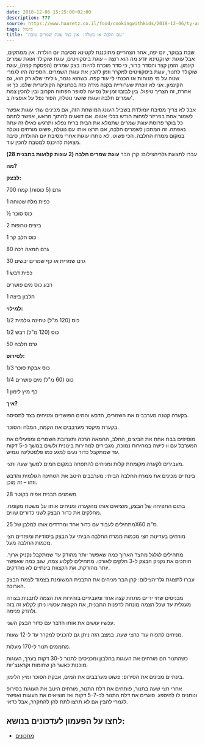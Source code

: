 ```yaml
---
date: 2018-12-06 15:25:00+02:00
description: ???
source: https://www.haaretz.co.il/food/cookingwithkids/2018-12-06/ty-article/0000017f-f8fb-d318-afff-fbfb47ea0000
tags: בישול
title: 'עם חלבה או נוטלה: אין כמו עוגת שמרים טובה'
---
```


שבת בבוקר, יום יפה, אחר הצהריים מתוכננת לקטינא מסיבת יום הולדת. אין ממתקים, אבל עוגות יש וקטינא יודע מה הוא רוצה – עוגת ביסקוויטים, עוגת שוקולד ועוגת שמרים קינמון. הזמן קצר והסדר ברור, כי סדר מוכרח להיות: בצק שמרים (הפסקת קפה), עוגת שוקולד לתנור, עוגת ביסקוויטים למקרר וזמן להכין את עוגת השמרים. הספינה הזו לגמרי שטה על מי מנוחות אז הכנתי לי עוד קפה. כשהוא נגמר, גיליתי שלא רק הוא, גם הקינמון. אני לא זוכרת שערורייה בקנה מידה כזה בכרוניקה הקולינרית שלנו. כך או אחרת, זה הצריך טיפול. בין לבזבז זמן על נסיעה לסופר הפתוח הקרוב ובין להכין צמת שמרים חלבה ועוגת שושני נוטלה, הפור נפל על אופציה ב'.

אבל לא צריך מסיבת יומולדת בשביל העונג המושחת הזה, אם מכינים שתי עוגות אפשר לשמור אחת בפריזר לפחות חודש בכלי אטום. אם דואגים לחתוך מראש, אפשר לחמם כל בוקר פרוסת עוגת שמרים שתמלא את הבית בריח נפלא ותרגיש כאילו זה עתה נאפתה. זה המתכון לשמרים חלבה, אם תרצו אותו עם נוטלה, פשוט מורחים נוטלה במקום ממרח החלבה. הכי פשוט. לא נותרו עוגות אחרי מסיבת יום ההולדת, סיבה מצוינת להיכנס למטבח להכין עוד.

 עברו לתצוגת גלריהצילום: קרן הבר **עוגת שמרים חלבה (2 עוגות קלועות בתבנית 28)**

**מה?**

**לבצק:**

700 גרם (5 כוסות) קמח

1 כפית מלח שטוחה

½ כוס סוכר

2 ביצים טרופות

1 כוס חלב קר

80 גרם חמאה רכה

30 גרם שמרית או כף שמרים יבשים

1 כפית דבש

רבע כוס מים פושרים

1 חלבון ביצה

**למילוי:**

1/2 כוס (120 מ"ל) טחינה גולמית

1/2 כוס (120 מ"ל) דבש

50 גרם חלבה

**לסירופ:**

1/3 כוס אבקת סוכר

1/4 כוס (60 מ"ל) מים פושרים

1 כף מיץ לימון

**איך?**

בקערה קטנה מערבבים את השמרים, הדבש והמים הפושרים ומניחים בצד לתסיסה.

בקערת מיקסר מערבבים את הקמח, המלח והסוכר.

מוסיפים בבת אחת את הביצים, החלב, החמאה הרכה ותערובת השמרים ומפעילים את המערבל עם וו לישה במהירות נמוכה, מגבירים למהירות בינונית ולשים במשך כ-5 דקות עד שמתקבל כדור נעים למגע כמו פלסטלינה וגמיש.

מעבירים לקערה מקומחת קלות ומניחים להתפחה במקום חמים למשך שעה וחצי.

בינתיים מכינים את ממרח החלבה הביתי: מערבבים היטב את הטחינה הגולמית והדבש וזהו – זה מוכן. 

משמנים תבנית אפיה בקוטר 28

בתום התפיחה של הבצק, מוציאים אותו מהקערה ומניחים אותו על משטח מקומח. מחלקים את כדור הבצק לשני כדורים שווים.

מתחילים לעבוד עם כדור אחד ומרדדים אותו למלבן של 25X60 ס"מ.

מורחים בעדינות חצי מכמות ממרח החלבה הביתי על הבצק ביסודיות ומפזרים חצי מכמות החלבה מעל.

מתחילים לגלגל מהצד הארוך כמה שאפשר יותר מהודק עד שמתקבל נקניק ארוך. חותכים את נקניק הבצק ל-3 חלקים לאורכו. מתחילים לקלוע צמה, שוב כמה שאפשר יותר מהודקת. את הקצוות בינתיים לא מהדקים.

 עברו לתצוגת גלריהצילום: קרן הבר מניחים את התבנית המשומנת בצמוד לצמת הבצק הארוכה.

מכניסים שתי ידיים מתחת קצה אחד ומעבירים בזהירות את הצמה לתבנית בצורה מעגלית עד שכל הצמה מונחת לדפנות התבנית, את הקצוות עכשיו ניתן לקלוע זה בזה ולהדק פנימה.

עכשיו עושים את אותו הדבר עם כדור הבצק השני.

מניחים לתפוח עוד כחצי שעה. במצב הזה ניתן גם להכניס למקרר עד ל-12 שעות.

מחממים תנור ל-170 מעלות.

כשהתנור חם מורחים את העוגות בחלבון ומכניסים לתנור ל-30 דקות בערך, העוגות מוכנות כאשר הן שחומות וקראנצ'יות.

בינתיים מכינים את הסירופ: פשוט מערבבים את המים, אבקת הסוכר ומיץ הלימון.

אחרי חצי שעה בתנור, פותחים את דלת התנור, מורחים היטב את העוגות בסירופ ונותנים לו להיספג. סוגרים את דלת התנור לכ-5-7 דקות ואז מוציאים את העוגות ואפשר לגמרי להבין אם לא תרצו לתת להן להתקרר, אבל כדאי. 

לחצו על הפעמון לעדכונים בנושא:
------------------------------

* [מתכונים](/ty-tag/recipes-0000017f-da28-dea8-a77f-de6a4ba50000)